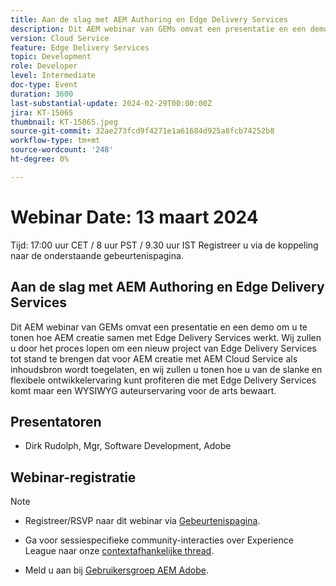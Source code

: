 ```yaml
---
title: Aan de slag met AEM Authoring en Edge Delivery Services
description: Dit AEM webinar van GEMs omvat een presentatie en een demo om u te tonen hoe AEM creatie samen met Edge Delivery Services werkt. Wij zullen u door het proces lopen om een nieuw project van Edge Delivery Services tot stand te brengen dat voor AEM creatie met AEM Cloud Service als inhoudsbron wordt toegelaten, en wij zullen u tonen hoe u van de slanke en flexibele ontwikkelervaring kunt profiteren die met Edge Delivery Services komt maar een WYSIWYG auteurservaring voor de arts bewaart.
version: Cloud Service
feature: Edge Delivery Services
topic: Development
role: Developer
level: Intermediate
doc-type: Event
duration: 3600
last-substantial-update: 2024-02-29T00:00:00Z
jira: KT-15065
thumbnail: KT-15065.jpeg
source-git-commit: 32ae273fcd9f4271e1a61684d925a8fcb74252b8
workflow-type: tm+mt
source-wordcount: '248'
ht-degree: 0%

---
```


# Webinar Date: 13 maart 2024

Tijd: 17:00 uur CET / 8 uur PST / 9.30 uur IST Registreer u via de koppeling naar de onderstaande gebeurtenispagina.

## Aan de slag met AEM Authoring en Edge Delivery Services

Dit AEM webinar van GEMs omvat een presentatie en een demo om u te tonen hoe AEM creatie samen met Edge Delivery Services werkt. Wij zullen u door het proces lopen om een nieuw project van Edge Delivery Services tot stand te brengen dat voor AEM creatie met AEM Cloud Service als inhoudsbron wordt toegelaten, en wij zullen u tonen hoe u van de slanke en flexibele ontwikkelervaring kunt profiteren die met Edge Delivery Services komt maar een WYSIWYG auteurservaring voor de arts bewaart.

## Presentatoren

* Dirk Rudolph, Mgr, Software Development, Adobe

## Webinar-registratie

>[!NOTE]
>
>* Registreer/RSVP naar dit webinar via [Gebeurtenispagina](https://adobe.ly/4bz9T0H).
> 
>* Ga voor sessiespecifieke community-interacties over Experience League naar onze [contextafhankelijke thread](https://adobe.ly/3uIj6D7).
>
>* Meld u aan bij [Gebruikersgroep AEM Adobe](https://aem-augs.adobe.com/).
